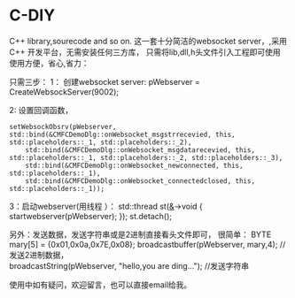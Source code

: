 # C-DIY
C++ library,sourecode and so on.
这一套十分简洁的websocket server，,采用C++ 开发平台，无需安装任何三方库， 只需将lib,dll,h头文件引入工程即可使用
使用方便，省心,省力：

只需三步：
1：  创建websocket server:
    pWebserver = CreateWebsockServer(9002);
    
    
2:  设置回调函数，

	setWebsockObsrv(pWebserver, std::bind(&CMFCDemoDlg::onWebsocket_msgstrrecevied, this, std::placeholders::_1, std::placeholders::_2),
		std::bind(&CMFCDemoDlg::onWebsocket_msgdatarecevied, this, std::placeholders::_1, std::placeholders::_2, std::placeholders::_3),
		std::bind(&CMFCDemoDlg::onWebsocket_newconnected, this, std::placeholders::_1),
		std::bind(&CMFCDemoDlg::onWebsocket_connectedclosed, this, std::placeholders::_1));
		
		
		
3：启动webserver(用线程 ）：
    std::thread st([&]()->void {
		startwebserver(pWebserver);
		});
	st.detach();	
	
	
另外：发送数据，发送字符串或是2进制直接看头文件即可，
  很简单：
  BYTE mary[5] = {0x01,0x0a,0x7E,0x08};
	broadcastbuffer(pWebserver, mary,4); //发送2进制数据，  
  broadcastString(pWebserver, "hello,you are ding..."); //发送字符串
  
  
  使用中如有疑问，欢迎留言，也可以直接email给我。
  

